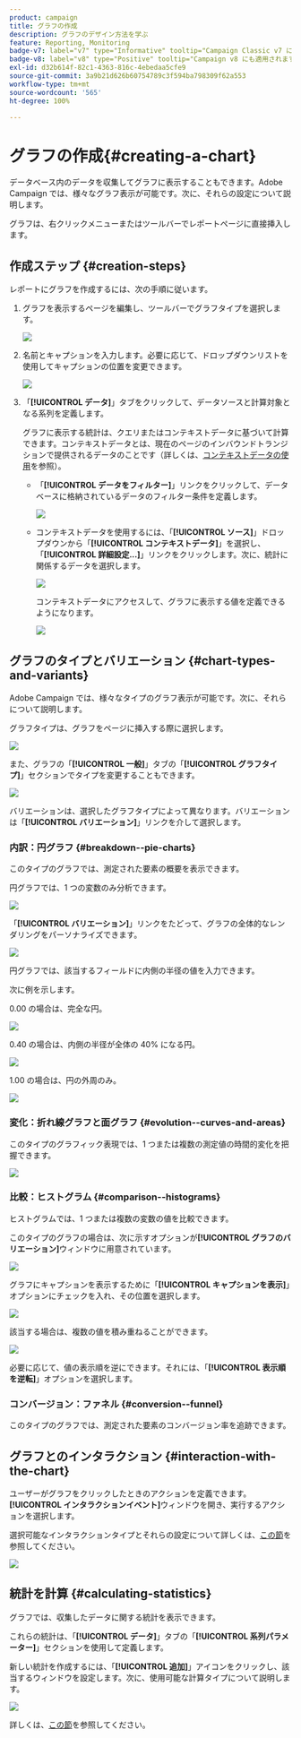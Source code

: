 ```yaml
---
product: campaign
title: グラフの作成
description: グラフのデザイン方法を学ぶ
feature: Reporting, Monitoring
badge-v7: label="v7" type="Informative" tooltip="Campaign Classic v7 に適用されます"
badge-v8: label="v8" type="Positive" tooltip="Campaign v8 にも適用されます"
exl-id: d32b614f-82c1-4363-816c-4ebedaa5cfe9
source-git-commit: 3a9b21d626b60754789c3f594ba798309f62a553
workflow-type: tm+mt
source-wordcount: '565'
ht-degree: 100%

---
```


# グラフの作成{#creating-a-chart}



データベース内のデータを収集してグラフに表示することもできます。Adobe Campaign では、様々なグラフ表示が可能です。次に、それらの設定について説明します。

グラフは、右クリックメニューまたはツールバーでレポートページに直接挿入します。

## 作成ステップ {#creation-steps}

レポートにグラフを作成するには、次の手順に従います。

1. グラフを表示するページを編集し、ツールバーでグラフタイプを選択します。

   ![](assets/s_advuser_report_page_activity_04.png)

1. 名前とキャプションを入力します。必要に応じて、ドロップダウンリストを使用してキャプションの位置を変更できます。

   ![](assets/s_ncs_advuser_report_wizard_018.png)

1. 「**[!UICONTROL データ]**」タブをクリックして、データソースと計算対象となる系列を定義します。

   グラフに表示する統計は、クエリまたはコンテキストデータに基づいて計算できます。コンテキストデータとは、現在のページのインバウンドトランジションで提供されるデータのことです（詳しくは、[コンテキストデータの使用](../../reporting/using/using-the-context.md#using-context-data)を参照）。

   * 「**[!UICONTROL データをフィルター]**」リンクをクリックして、データベースに格納されているデータのフィルター条件を定義します。

     ![](assets/reporting_graph_add_filter.png)

   * コンテキストデータを使用するには、「**[!UICONTROL ソース]**」ドロップダウンから「**[!UICONTROL コンテキストデータ]**」を選択し、「**[!UICONTROL 詳細設定...]**」リンクをクリックします。次に、統計に関係するデータを選択します。

     ![](assets/reporting_graph_from_context.png)

     コンテキストデータにアクセスして、グラフに表示する値を定義できるようになります。

     ![](assets/reporting_graph_select-from_context.png)

## グラフのタイプとバリエーション {#chart-types-and-variants}

Adobe Campaign では、様々なタイプのグラフ表示が可能です。次に、それらについて説明します。

グラフタイプは、グラフをページに挿入する際に選択します。

![](assets/s_advuser_report_page_activity_04.png)

また、グラフの「**[!UICONTROL 一般]**」タブの「**[!UICONTROL グラフタイプ]**」セクションでタイプを変更することもできます。

![](assets/reporting_change_graph_type.png)

バリエーションは、選択したグラフタイプによって異なります。バリエーションは「**[!UICONTROL バリエーション]**」リンクを介して選択します。

### 内訳：円グラフ {#breakdown--pie-charts}

このタイプのグラフでは、測定された要素の概要を表示できます。

円グラフでは、1 つの変数のみ分析できます。

![](assets/reporting_graph_type_sector_1.png)

「**[!UICONTROL バリエーション]**」リンクをたどって、グラフの全体的なレンダリングをパーソナライズできます。

![](assets/reporting_graph_type_sector_2.png)

円グラフでは、該当するフィールドに内側の半径の値を入力できます。

次に例を示します。

0.00 の場合は、完全な円。

![](assets/s_ncs_advuser_report_sector_exple1.png)

0.40 の場合は、内側の半径が全体の 40% になる円。

![](assets/s_ncs_advuser_report_sector_exple2.png)

1.00 の場合は、円の外周のみ。

![](assets/s_ncs_advuser_report_sector_exple3.png)

### 変化：折れ線グラフと面グラフ {#evolution--curves-and-areas}

このタイプのグラフィック表現では、1 つまたは複数の測定値の時間的変化を把握できます。

![](assets/reporting_graph_type_curve.png)

### 比較：ヒストグラム {#comparison--histograms}

ヒストグラムでは、1 つまたは複数の変数の値を比較できます。

このタイプのグラフの場合は、次に示すオプションが&#x200B;**[!UICONTROL グラフのバリエーション]**&#x200B;ウィンドウに用意されています。

![](assets/reporting_select_graph_var.png)

グラフにキャプションを表示するために「**[!UICONTROL キャプションを表示]**」オプションにチェックを入れ、その位置を選択します。

![](assets/reporting_select_graph_legend.png)

該当する場合は、複数の値を積み重ねることができます。

![](assets/reporting_graph_type_histo.png)

必要に応じて、値の表示順を逆にできます。それには、「**[!UICONTROL 表示順を逆転]**」オプションを選択します。

### コンバージョン：ファネル {#conversion--funnel}

このタイプのグラフでは、測定された要素のコンバージョン率を追跡できます。

## グラフとのインタラクション {#interaction-with-the-chart}

ユーザーがグラフをクリックしたときのアクションを定義できます。**[!UICONTROL インタラクションイベント]**&#x200B;ウィンドウを開き、実行するアクションを選択します。

選択可能なインタラクションタイプとそれらの設定について詳しくは、[この節](../../web/using/static-elements-in-a-web-form.md#inserting-html-content)を参照してください。

![](assets/s_ncs_advuser_report_wizard_017.png)

## 統計を計算 {#calculating-statistics}

グラフでは、収集したデータに関する統計を表示できます。

これらの統計は、「**[!UICONTROL データ]**」タブの「**[!UICONTROL 系列パラメーター]**」セクションを使用して定義します。

新しい統計を作成するには、「**[!UICONTROL 追加]**」アイコンをクリックし、該当するウィンドウを設定します。次に、使用可能な計算タイプについて説明します。

![](assets/reporting_add_statistics.png)

詳しくは、[この節](../../reporting/using/using-the-descriptive-analysis-wizard.md#statistics-calculation)を参照してください。
